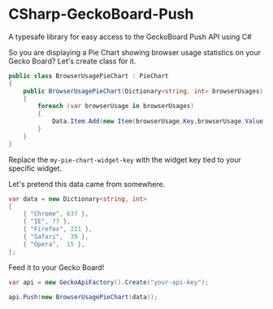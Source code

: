 # CSharp-GeckoBoard-Push
A typesafe library for easy access to the GeckoBoard Push API using C#

So you are displaying a Pie Chart showing browser usage statistics on your Gecko Board? Let's create class for it.

```csharp
public class BrowserUsagePieChart : PieChart
{
    public BrowserUsagePieChart(Dictionary<string, int> browserUsages) : base("my-pie-chart-widget-key")
    {
        foreach (var browserUsage in browserUsages)
        {
            Data.Item.Add(new Item(browserUsage.Key,browserUsage.Value));
        }
    }
}
```

Replace the `my-pie-chart-widget-key` with the widget key tied to your specific widget.

Let's pretend this data came from somewhere.

```csharp
var data = new Dictionary<string, int>
{
    { "Chrome", 637 },
    { "IE", 77 },
    { "Firefox", 221 },
    { "Safari",  39 },
    { "Opera",  15 },                   
};
```

Feed it to your Gecko Board!
```csharp
var api = new GeckoApiFactory().Create("your-api-key");

api.Push(new BrowserUsagePieChart(data));
```
